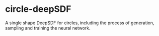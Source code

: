 # circle-deepSDF
A single shape DeepSDF for circles, including the process of generation, sampling and training the neural network.
